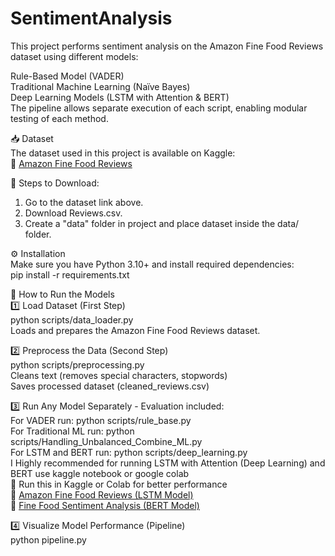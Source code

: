 # SentimentAnalysis
This project performs sentiment analysis on the Amazon Fine Food Reviews dataset using different models:

Rule-Based Model (VADER)  
Traditional Machine Learning (Naïve Bayes)  
Deep Learning Models (LSTM with Attention & BERT)  
The pipeline allows separate execution of each script, enabling modular testing of each method.  

📥 Dataset  
The dataset used in this project is available on Kaggle:  
🔗 [Amazon Fine Food Reviews](https://www.kaggle.com/datasets/snap/amazon-fine-food-reviews)  

📌 Steps to Download:  
1. Go to the dataset link above.  
2. Download Reviews.csv.  
3. Create a "data" folder in project and place dataset inside the data/ folder.  

⚙️ Installation  
Make sure you have Python 3.10+ and install required dependencies:  
pip install -r requirements.txt  

🚀 How to Run the Models  
1️⃣ Load Dataset (First Step)  
python scripts/data_loader.py  
Loads and prepares the Amazon Fine Food Reviews dataset.  

2️⃣ Preprocess the Data (Second Step)  
python scripts/preprocessing.py  
Cleans text (removes special characters, stopwords)  
Saves processed dataset (cleaned_reviews.csv)  

3️⃣ Run Any Model Separately - Evaluation included:  
For VADER run: python scripts/rule_base.py  
For Traditional ML run: python scripts/Handling_Unbalanced_Combine_ML.py  
For LSTM and BERT run: python scripts/deep_learning.py  
I Highly recommended for running LSTM with Attention (Deep Learning) and BERT use kaggle notebook or google colab  
📌 Run this in Kaggle or Colab for better performance  
🔗 [Amazon Fine Food Reviews (LSTM Model)](https://www.kaggle.com/code/mojganb/amazon-fine-food-reviews)  
🔗 [Fine Food Sentiment Analysis (BERT Model)](https://www.kaggle.com/code/mojganb/fine-food-deep-learning)  

4️⃣ Visualize Model Performance (Pipeline)  
python pipeline.py  


